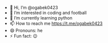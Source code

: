 - 👋 Hi, I’m @ogabek0423
- 👀 I’m interested in coding and football
- 🌱 I’m currently learning python
- 📫 How to reach me https://t.me/ogabek0423
- 😄 Pronouns: he
- ⚡ Fun fact: 😉

<!---
ogabek0423/ogabek0423 is a ✨ special ✨ repository because its `README.md` (this file) appears on your GitHub profile.
You can click the Preview link to take a look at your changes.
--->
